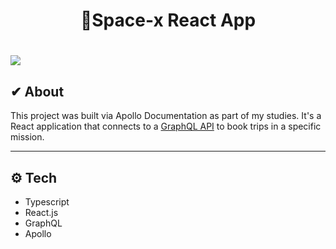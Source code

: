 <h1 align="center">
  🚀Space-x React App
</h1>

<h1>
  <img src="public/demo.gif">
</h1>

## ✔ About
This project was built via Apollo Documentation as part of my studies. It's a React application that connects to a [GraphQL API](https://github.com/danielevilela/graphql-api-apollo) to book trips in a specific mission.

---
## ⚙ Tech
- Typescript
- React.js
- GraphQL
- Apollo

